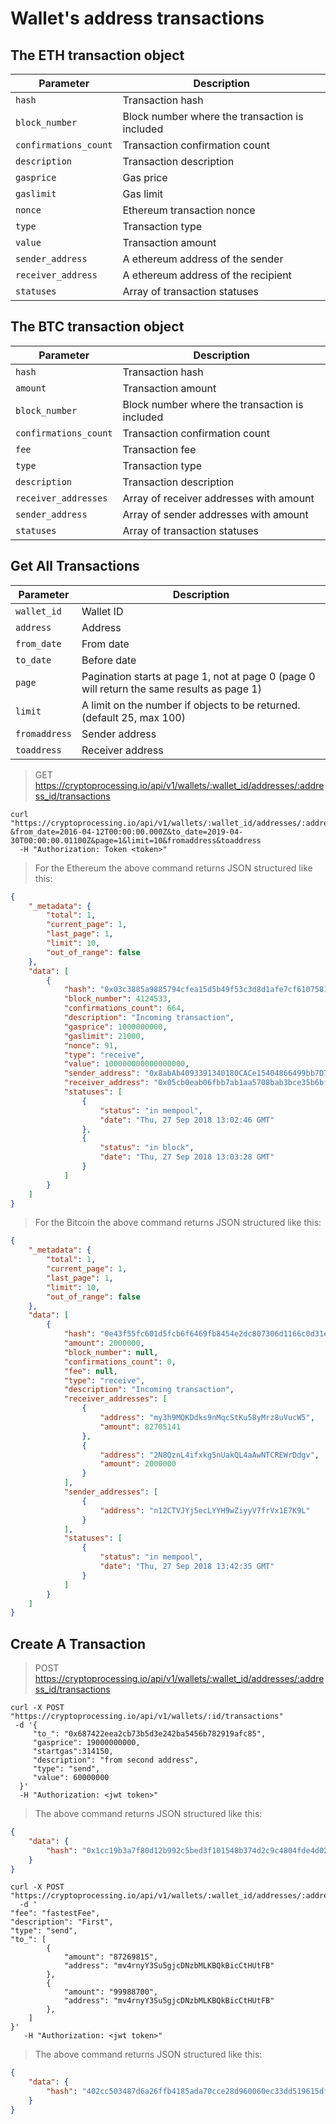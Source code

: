 # Wallet's address transactions 


## The ETH transaction object


Parameter             | Description
---------             | ---------
`hash`                | Transaction hash
`block_number`        | Block number where the transaction is included
`confirmations_count` | Transaction confirmation count
`description`         | Transaction description
`gasprice`            | Gas price
`gaslimit`            | Gas limit
`nonce`               | Ethereum transaction nonce
`type`                | Transaction type
`value`               | Transaction amount
`sender_address`      | A ethereum address of the sender
`receiver_address`    | A ethereum address of the recipient
`statuses`            | Array of transaction statuses


## The BTC transaction object


Parameter             | Description
---------             | ---------
`hash`                | Transaction hash
`amount`              | Transaction amount
`block_number`        | Block number where the transaction is included
`confirmations_count` | Transaction confirmation count
`fee`                 | Transaction fee
`type`                | Transaction type
`description`         | Transaction description
`receiver_addresses`  | Array of receiver addresses with amount
`sender_address`      | Array of sender addresses with amount
`statuses`            | Array of transaction statuses


## Get All Transactions

Parameter             | Description
---------             | ---------
`wallet_id`           | Wallet ID
`address   `          | Address
`from_date`           | From date
`to_date`             | Before date
`page`                | Pagination starts at page 1, not at page 0 (page 0 will return the same results as page 1)
`limit`               | A limit on the number if objects to be returned. (default 25, max 100)
`fromaddress`         | Sender address
`toaddress`           | Receiver address


> GET https://cryptoprocessing.io/api/v1/wallets/:wallet_id/addresses/:address_id/transactions

```shell
curl "https://cryptoprocessing.io/api/v1/wallets/:wallet_id/addresses/:address_id/transactions?
&from_date=2016-04-12T00:00:00.000Z&to_date=2019-04-30T00:00:00.01100Z&page=1&limit=10&fromaddress&toaddress
  -H "Authorization: Token <token>"
```

> For the Ethereum the above command returns JSON structured like this:

```json
{
    "_metadata": {
        "total": 1,
        "current_page": 1,
        "last_page": 1,
        "limit": 10,
        "out_of_range": false
    },
    "data": [
        {
            "hash": "0x03c3885a9885794cfea15d5b49f53c3d8d1afe7cf6107581e60b043b7d9a9288",
            "block_number": 4124533,
            "confirmations_count": 664,
            "description": "Incoming transaction",
            "gasprice": 1000000000,
            "gaslimit": 21000,
            "nonce": 91,
            "type": "receive",
            "value": 100000000000000000,
            "sender_address": "0x8abAb4093391340180CACe15404866499bb7D701",
            "receiver_address": "0x05cb0eab06fbb7ab1aa5708bab3bce35b6bff336",
            "statuses": [
                {
                    "status": "in mempool",
                    "date": "Thu, 27 Sep 2018 13:02:46 GMT"
                },
                {
                    "status": "in block",
                    "date": "Thu, 27 Sep 2018 13:03:28 GMT"
                }
            ]
        }
    ]
}
```
> For the Bitcoin the above command returns JSON structured like this:

```json
{
    "_metadata": {
        "total": 1,
        "current_page": 1,
        "last_page": 1,
        "limit": 10,
        "out_of_range": false
    },
    "data": [
        {
            "hash": "0e43f55fc601d5fcb6f6469fb8454e2dc807306d1166c0d31e096a824c5a807d",
            "amount": 2000000,
            "block_number": null,
            "confirmations_count": 0,
            "fee": null,
            "type": "receive",
            "description": "Incoming transaction",
            "receiver_addresses": [
                {
                    "address": "my3h9MQKDdks9nMqcStKu58yMrz8uVucW5",
                    "amount": 82705141
                },
                {
                    "address": "2N8QznL4ifxkg5nUakQL4aAwNTCREWrDdgv",
                    "amount": 2000000
                }
            ],
            "sender_addresses": [
                {
                    "address": "n12CTVJYj5ecLYYH9wZiyyV7frVx1E7K9L"
                }
            ],
            "statuses": [
                {
                    "status": "in mempool",
                    "date": "Thu, 27 Sep 2018 13:42:35 GMT"
                }
            ]
        }
    ]
}
```


## Create A Transaction

> POST https://cryptoprocessing.io/api/v1/wallets/:wallet_id/addresses/:address_id/transactions

```shell
curl -X POST "https://cryptoprocessing.io/api/v1/wallets/:id/transactions"
 -d '{
     "to_": "0x687422eea2cb73b5d3e242ba5456b782919afc85",
     "gasprice": 19000000000,
     "startgas":314150,
     "description": "from second address", 
     "type": "send", 
     "value": 60000000
  }'
  -H "Authorization: <jwt token>"
```
> The above command returns JSON structured like this:

```json
{
    "data": {
        "hash": "0x1cc19b3a7f80d12b992c5bed3f101548b374d2c9c4804fde4d02508c36e4fcbc"
    }
}
```


```shell
curl -X POST "https://cryptoprocessing.io/api/v1/wallets/:wallet_id/addresses/:address_id/transactions"
  -d '
"fee": "fastestFee",
"description": "First", 
"type": "send", 
"to_": [
        {
            "amount": "87269815", 
            "address": "mv4rnyY3Su5gjcDNzbMLKBQkBicCtHUtFB"
        },
        {
            "amount": "99988700", 
            "address": "mv4rnyY3Su5gjcDNzbMLKBQkBicCtHUtFB"
        },
    ]
}'
   -H "Authorization: <jwt token>"

```
> The above command returns JSON structured like this:
```json
{
    "data": {
        "hash": "402cc503487d6a26ffb4185ada70cce28d960060ec33dd519615df96eaabadea"
    }
}
```

